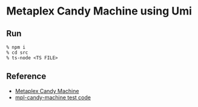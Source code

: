 # Metaplex Candy Machine using Umi
## Run
```
% npm i
% cd src
% ts-node <TS FILE>
```

## Reference
- [Metaplex Candy Machine](https://developer-hub-git-fork-marksackerberg-mark-cm-metaplex.vercel.app/candy-machine)
- [mpl-candy-machine test code](https://github.com/metaplex-foundation/mpl-candy-machine/tree/main/clients/js/test)